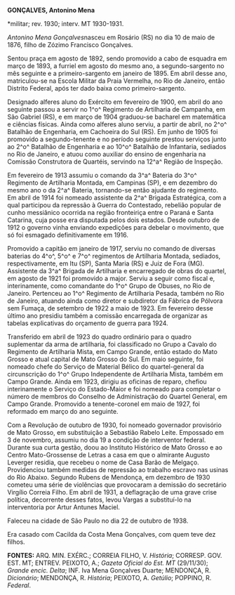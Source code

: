 **GONÇALVES, Antonino Mena**

\*militar; rev. 1930; interv. MT 1930-1931.

*Antonino Mena Gonçalves*nasceu em Rosário (RS) no dia 10 de maio de
1876, filho de Zózimo Francisco Gonçalves.

Sentou praça em agosto de 1892, sendo promovido a cabo de esquadra em
março de 1893, a furriel em agosto do mesmo ano, a segundo-sargento no
mês seguinte e a primeiro-sargento em janeiro de 1895. Em abril desse
ano, matriculou-se na Escola Militar da Praia Vermelha, no Rio de
Janeiro, então Distrito Federal, após ter dado baixa como
primeiro-sargento.

Designado alferes aluno do Exército em fevereiro de 1900, em abril do
ano seguinte passou a servir no 1^o^ Regimento de Artilharia de
Campanha, em São Gabriel (RS), e em março de 1904 graduou-se bacharel em
matemática e ciências físicas. Ainda como alferes aluno serviu, a partir
de abril, no 2^o^ Batalhão de Engenharia, em Cachoeira do Sul (RS). Em
junho de 1905 foi promovido a segundo-tenente e no período seguinte
prestou serviços junto ao 2^o^ Batalhão de Engenharia e ao 10^o^
Batalhão de Infantaria, sediados no Rio de Janeiro, e atuou como
auxiliar do ensino de engenharia na Comissão Construtora de Quartéis,
servindo na 12^a^ Região de Inspeção.

Em fevereiro de 1913 assumiu o comando da 3^a^ Bateria do 3^o^ Regimento
de Artilharia Montada, em Campinas (SP), e em dezembro do mesmo ano o da
2^a^ Bateria, tornando-se então ajudante do regimento. Em abril de 1914
foi nomeado assistente da 2^a^ Brigada Estratégica, com a qual
participou da repressão à Guerra do Contestado, rebelião popular de
cunho messiânico ocorrida na região fronteiriça entre o Paraná e Santa
Catarina, cuja posse era disputada pelos dois estados. Desde outubro de
1912 o governo vinha enviando expedições para debelar o movimento, que
só foi esmagado definitivamente em 1916.

Promovido a capitão em janeiro de 1917, serviu no comando de diversas
baterias do 4^o^, 5^o^ e 7^o^ regimentos de Artilharia Montada,
sediados, respectivamente, em Itu (SP), Santa Maria (RS) e Juiz de Fora
(MG). Assistente da 3^a^ Brigada de Artilharia e encarregado de obras do
quartel, em agosto de 1921 foi promovido a major. Serviu a seguir como
fiscal e, interinamente, como comandante do 1^o^ Grupo de Obuses, no Rio
de Janeiro. Pertenceu ao 1^o^ Regimento de Artilharia Pesada, também no
Rio de Janeiro, atuando ainda como diretor e subdiretor da Fábrica de
Pólvora sem Fumaça, de setembro de 1922 a maio de 1923. Em fevereiro
desse último ano presidiu também a comissão encarregada de organizar as
tabelas explicativas do orçamento de guerra para 1924.

Transferido em abril de 1923 do quadro ordinário para o quadro
suplementar da arma de artilharia, foi classificado no Grupo a Cavalo do
Regimento de Artilharia Mista, em Campo Grande, então estado do Mato
Grosso e atual capital de Mato Grosso do Sul. Em maio seguinte, foi
nomeado chefe do Serviço de Material Bélico do quartel-general da
circunscrição do 1^o^ Grupo Independente de Artilharia Mista, também em
Campo Grande. Ainda em 1923, dirigiu as oficinas de reparo, chefiou
interinamente o Serviço do Estado-Maior e foi nomeado para completar o
número de membros do Conselho de Administração do Quartel General, em
Campo Grande. Promovido a tenente-coronel em maio de 1927, foi reformado
em março do ano seguinte.

Com a Revolução de outubro de 1930, foi nomeado governador provisório de
Mato Grosso, em substituição a Sebastião Rabelo Leite. Empossado em 3 de
novembro, assumiu no dia 19 a condição de interventor federal. Durante
sua curta gestão, doou ao Instituto Histórico de Mato Grosso e ao Centro
Mato-Grossense de Letras a casa em que o almirante Augusto Leverger
residia, que recebeu o nome de Casa Barão de Melgaço. Providenciou
também medidas de repressão ao trabalho escravo nas usinas do Rio
Abaixo. Segundo Rubens de Mendonça, em dezembro de 1930 cometeu uma
série de violências que provocaram a demissão do secretário Virgílio
Correia Filho. Em abril de 1931, a deflagração de uma grave crise
política, decorrente desses fatos, levou Vargas a substituí-lo na
interventoria por Artur Antunes Maciel.

Faleceu na cidade de São Paulo no dia 22 de outubro de 1938.

Era casado com Cacilda da Costa Mena Gonçalves, com quem teve dez
filhos.

**FONTES:** ARQ. MIN. EXÉRC.; CORREIA FILHO, V. *História*; CORRESP.
GOV. EST. MT; ENTREV. PEIXOTO, A.; *Gazeta Oficial* *do Est. MT*
(29/11/30); *Grande encic. Delta*; INF. Iva Mena Gonçalves Duarte;
MENDONÇA, R. *Dicionário*; MENDONÇA, R. *História*; PEIXOTO, A.
*Getúlio*; POPPINO, R. *Federal*.
